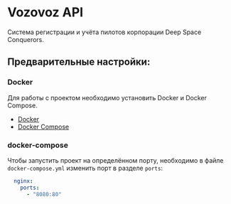 # Vozovoz API
Система регистрации и учёта пилотов корпорации Deep Space Conquerors.

## Предварительные настройки:
### Docker
Для работы с проектом необходимо установить Docker и Docker Compose.
- [Docker](https://docs.docker.com/get-docker/)
- [Docker Compose](https://docs.docker.com/compose/install/)

### docker-compose
Чтобы запустить проект на определённом порту, необходимо в файле `docker-compose.yml` изменить порт в разделе `ports`:
```yaml
  nginx:
    ports:
      - "8080:80"
```
